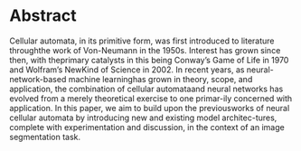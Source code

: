# Abstract
Cellular automata, in its primitive form, was first introduced to literature throughthe  work  of  Von-Neumann  in  the  1950s.   Interest  has  grown  since  then,  with  theprimary catalysts in this being Conway’s Game of Life in 1970 and Wolfram’s NewKind of Science in 2002.  In recent years, as neural-network-based machine learninghas grown in theory, scope, and application, the combination of cellular automataand neural networks has evolved from a merely theoretical exercise to one primar-ily concerned with application.  In this paper,  we aim to build upon the previousworks of neural cellular automata by introducing new and existing model architec-tures,  complete  with  experimentation  and  discussion,  in  the  context  of  an  image segmentation task.
